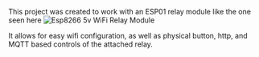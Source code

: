 This project was created to work with an ESP01 relay module like the one seen here ![Esp8266 5v WiFi Relay Module](https://i.ebayimg.com/images/g/KhoAAOSwfxJZ7iD~/s-l640.jpg)

It allows for easy wifi configuration, as well as physical button, http, and MQTT based controls of the attached relay.

